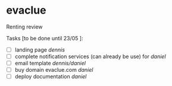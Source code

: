 # evaclue
Renting review

Tasks [to be done until 23/05 ]:
- [ ] landing page *dennis*
- [ ] complete notification services (can already be use) for *daniel*
- [ ] email template *dennis/daniel*
- [ ] buy domain evaclue.com *daniel*
- [ ] deploy documentation *daniel*
